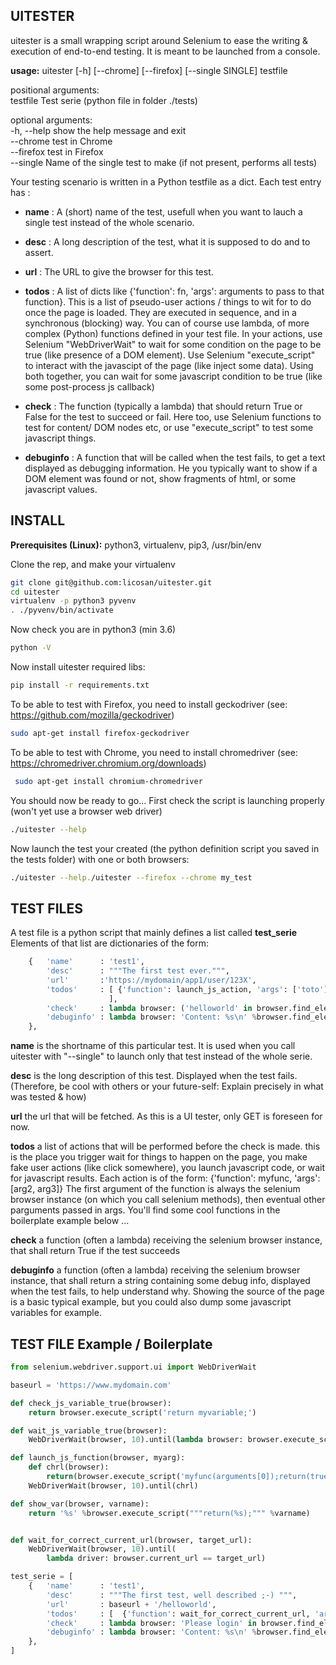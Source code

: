 ## UITESTER
uitester is a small wrapping script around Selenium to ease the writing & execution of end-to-end testing.
It is meant to be launched from a console.

**usage:** uitester [-h] [--chrome] [--firefox] [--single SINGLE] testfile

positional arguments:  
testfile         Test serie (python file in folder ./tests)  
   
optional arguments:  
-h, --help       show the help message and exit  
--chrome         test in Chrome  
--firefox        test in Firefox  
--single         Name of the single test to make (if not present, performs all tests)  
  
  
  
Your testing scenario is written in a Python testfile as a dict.
Each test entry has :
- **name** : A (short) name of the test, usefull when you want to lauch a single test instead of the whole scenario.

- **desc** : A long description of the test, what it is supposed to do and to assert.

- **url**  : The URL to give the browser for this test.

- **todos** : A list of dicts like {'function': fn, 'args': arguments to pass to that function}.
          This is a list of pseudo-user actions / things to wit for to do once the page is loaded.
          They are executed in sequence, and in a synchronous (blocking) way.
          You can of course use lambda, of more complex (Python) functions defined in your test file.
          In your actions, use Selenium "WebDriverWait" to wait for some condition on the page to be true (like presence of a DOM element).
          Use Selenium "execute_script" to interact with the javascipt of the page (like inject some data).
          Using both together, you can wait for some javascript condition to be true (like some post-process js callback)
- **check** : The function (typically a lambda) that should return True or False for the test to succeed or fail.
          Here too, use Selenium functions to test for content/ DOM nodes etc, or use "execute_script" to test some javascript things.
- **debuginfo** : A function that will be called when the test fails, to get a text displayed as debugging information.
              He you typically want to show if a DOM element was found or not, show fragments of html, or some javascript values.

## INSTALL
**Prerequisites (Linux):** python3, virtualenv, pip3, /usr/bin/env

Clone the rep, and make your virtualenv
```sh
git clone git@github.com:licosan/uitester.git
cd uitester
virtualenv -p python3 pyvenv
. ./pyvenv/bin/activate
```

Now check you are in python3 (min 3.6)
```sh
python -V
```
Now install uitester required libs:
```sh
pip install -r requirements.txt
```
To be able to test with Firefox, you need to install geckodriver (see: https://github.com/mozilla/geckodriver)
```sh
sudo apt-get install firefox-geckodriver
```
 
To be able to test with Chrome, you need to install chromedriver (see: https://chromedriver.chromium.org/downloads)
```sh 
 sudo apt-get install chromium-chromedriver
```

You should now be ready to go...
First check the script is launching properly (won't yet use a browser web driver)
```sh
./uitester --help
```

Now launch the test your created (the python definition script you saved in the tests folder) with one or both browsers:
```sh
./uitester --help./uitester --firefox --chrome my_test
```

## TEST FILES
A test file is a python script that mainly defines a list called **test_serie**
Elements of that list are dictionaries of the form:
```python
    {   'name'      : 'test1',
        'desc'      : """The first test ever.""",
        'url'       :'https://mydomain/app1/user/123X',
        'todos'     : [ {'function': launch_js_action, 'args': ['toto']},                        
                      ],
        'check'     : lambda browser: ('helloworld' in browser.find_element_by_css_selector('body').text),
        'debuginfo' : lambda browser: 'Content: %s\n' %browser.find_element_by_css_selector('body').text,
    },   
```
**name** is the shortname of this particular test. 
It is used when you call uitester with "--single" to launch only that test instead of the whole serie.

**desc** is the long description of this test. Displayed when the test fails. (Therefore, be cool with others or your future-self:
Explain precisely in what was tested & how)

**url** the url that will be fetched. As this is a UI tester, only GET is foreseen for now.

**todos** a list of actions that will be performed before the check is made. 
this is the place you trigger wait for things to happen on the page, you make fake user actions (like click somewhere), 
you launch javascript code, or wait for javascript results.
Each action is of the form: {'function': myfunc, 'args': [arg2, arg3]}
The first argument of the function is always the selenium browser instance (on which you call selenium methods), then eventual other parguments passed in args. You'll find some cool functions in the boilerplate example below ...

**check** a function (often a lambda) receiving the selenium browser instance, that shall return True if the test succeeds

**debuginfo** a function (often a lambda) receiving the selenium browser instance, that shall return a string containing some debug info, displayed when the test fails, to help understand why. Showing the source of the page is a basic typical example, but you could also dump some javascript variables for example.

## TEST FILE Example / Boilerplate
```python
from selenium.webdriver.support.ui import WebDriverWait

baseurl = 'https://www.mydomain.com'

def check_js_variable_true(browser):
    return browser.execute_script('return myvariable;')

def wait_js_variable_true(browser):
    WebDriverWait(browser, 10).until(lambda browser: browser.execute_script('return myvariable;'))

def launch_js_function(browser, myarg):
    def chrl(browser):
        return(browser.execute_script('myfunc(arguments[0]);return(true);', myarg));
    WebDriverWait(browser, 10).until(chrl)

def show_var(browser, varname):
    return '%s' %browser.execute_script("""return(%s);""" %varname)


def wait_for_correct_current_url(browser, target_url):
    WebDriverWait(browser, 10).until(
        lambda driver: browser.current_url == target_url)

test_serie = [
    {   'name'      : 'test1',
        'desc'      : """The first test, well described ;-) """,
        'url'       : baseurl + '/helloworld',
        'todos'     : [  {'function': wait_for_correct_current_url, 'args': ['https://www.mydomain.com/login']}, ]
        'check'     : lambda browser: 'Please login' in browser.find_element_by_css_selector('body').text,
        'debuginfo' : lambda browser: 'Content: %s\n' %browser.find_element_by_css_selector('body').text,
    },
]    

```

